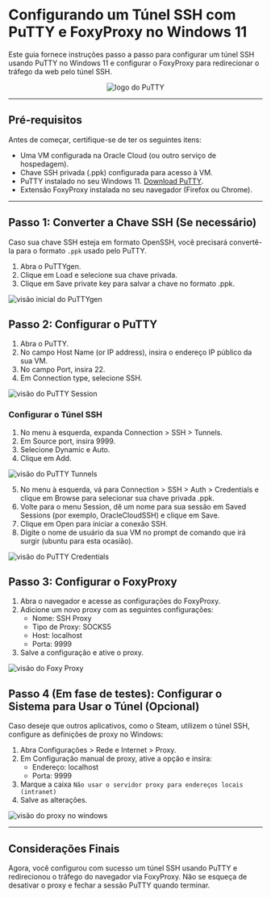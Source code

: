 # Configurando um Túnel SSH com PuTTY e FoxyProxy no Windows 11
Este guia fornece instruções passo a passo para configurar um túnel SSH usando PuTTY no Windows 11 e configurar o FoxyProxy para redirecionar o tráfego da web pelo túnel SSH.

<div align="center">
    <img src="assets/PuTTY_logo.png" alt="logo do PuTTY">
</div>

--- 
## Pré-requisitos
Antes de começar, certifique-se de ter os seguintes itens:

- Uma VM configurada na Oracle Cloud (ou outro serviço de hospedagem).
- Chave SSH privada (.ppk) configurada para acesso à VM.
- PuTTY instalado no seu Windows 11. [Download PuTTY](https://www.putty.org/).
- Extensão FoxyProxy instalada no seu navegador (Firefox ou Chrome).

---
## Passo 1: Converter a Chave SSH (Se necessário)
Caso sua chave SSH esteja em formato OpenSSH, você precisará convertê-la para o formato `.ppk` usado pelo PuTTY.

1. Abra o PuTTYgen.
2. Clique em Load e selecione sua chave privada.
3. Clique em Save private key para salvar a chave no formato .ppk.

![visão inicial do PuTTYgen](assets/PuTTYgen1.png)

## Passo 2: Configurar o PuTTY
1. Abra o PuTTY.
2. No campo Host Name (or IP address), insira o endereço IP público da sua VM.
3. No campo Port, insira 22.
4. Em Connection type, selecione SSH.

![visão do PuTTY Session](assets/PuTTY_session1.png)

### Configurar o Túnel SSH
1. No menu à esquerda, expanda Connection > SSH > Tunnels.
2. Em Source port, insira 9999.
3. Selecione Dynamic e Auto.
4. Clique em Add.

![visão do PuTTY Tunnels](assets/PuTTY_tunnels.png)

5. No menu à esquerda, vá para Connection > SSH > Auth > Credentials e clique em Browse para selecionar sua chave privada .ppk.
6. Volte para o menu Session, dê um nome para sua sessão em Saved Sessions (por exemplo, OracleCloudSSH) e clique em Save.
7. Clique em Open para iniciar a conexão SSH.
8. Digite o nome de usuário da sua VM no prompt de comando que irá surgir (ubuntu para esta ocasião).

![visão do PuTTY Credentials](assets/PuTTY_credentials1.png)

## Passo 3: Configurar o FoxyProxy
1. Abra o navegador e acesse as configurações do FoxyProxy.
2. Adicione um novo proxy com as seguintes configurações:
    - Nome: SSH Proxy
    - Tipo de Proxy: SOCKS5
    - Host: localhost
    - Porta: 9999
4. Salve a configuração e ative o proxy.

![visão do Foxy Proxy](assets/FoxyProxy.png)

## Passo 4 (Em fase de testes): Configurar o Sistema para Usar o Túnel (Opcional)
Caso deseje que outros aplicativos, como o Steam, utilizem o túnel SSH, configure as definições de proxy no Windows:

1. Abra Configurações > Rede e Internet > Proxy.
2. Em Configuração manual de proxy, ative a opção e insira:
    - Endereço: localhost
    - Porta: 9999
3. Marque a caixa `Não usar o servidor proxy para endereços locais (intranet)`
4. Salve as alterações.

![visão do proxy no windows](assets/windows_proxy.png)

---
## Considerações Finais
Agora, você configurou com sucesso um túnel SSH usando PuTTY e redirecionou o tráfego do navegador via FoxyProxy. Não se esqueça de desativar o proxy e fechar a sessão PuTTY quando terminar.
